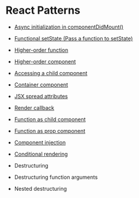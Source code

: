 # React Patterns

* [Async initialization in componentDidMount()](pages/Async-initialization-in-componentDidMount.md "Async initialization in componentDidMount()")

* [Functional setState (Pass a function to setState)](pages/Functional-setState-(Pass-a-function-to-setState).md "Functional setState (Pass a function to setState)")

* [Higher-order function](pages/Higher-order-function.md "Higher order function")

* [Higher-order component](pages/Higher-order-component.md "Higher Order Component")

* [Accessing a child component](pages/Accessing-a-child-component.md "Accessing a child component")

* [Container component](pages/Container-component.md "Container component")

* [JSX spread attributes](pages/JSX-spread-attributes.md "JSX spread attributes")

* [Render callback](pages/Render-callback.md "Render callback")

* [Function as child component](pages/Function-as-child-component.md "Function as child component")

* [Function as prop component](pages/Function-as-prop-component.md "Function as prop component")

* [Component injection](pages/Component-injection.md "Component injection")

* [Conditional rendering](pages/Conditional-rendering.md "Conditional rendering")

* Destructuring

* Destructuring function arguments

* Nested destructuring

<!-- https://www.saltycrane.com/blog/2016/03/es6-features-used-react-development/
https://amido.com/blog/using-es6-destructuring-in-your-react-components/
https://rangle-io.gitbooks.io/react-training/content/book/es6_constructs/destructuring.html
https://rangle-io.gitbooks.io/react-training/content/book/es6_constructs/template_literals.html -->